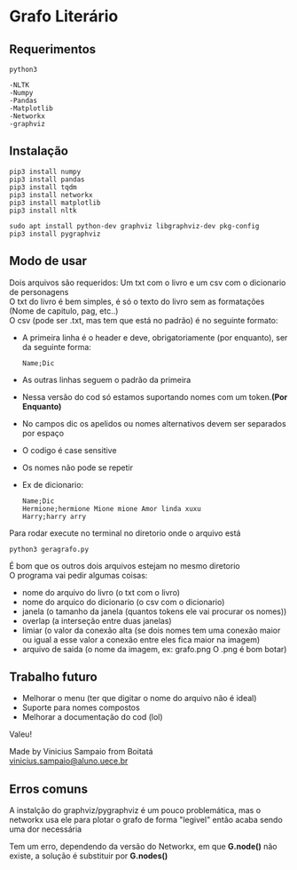 # Grafo Literário

## Requerimentos

	python3

	-NLTK
	-Numpy
	-Pandas
	-Matplotlib
	-Networkx
	-graphviz

## Instalação

	pip3 install numpy
	pip3 install pandas
	pip3 install tqdm
	pip3 install networkx
	pip3 install matplotlib
	pip3 install nltk
	
	sudo apt install python-dev graphviz libgraphviz-dev pkg-config
	pip3 install pygraphviz

## Modo de usar

Dois arquivos são requeridos: Um txt com o livro e um csv com o dicionario de personagens\
O txt do livro é bem simples, é só o texto do livro sem as formatações (Nome de capitulo, pag, etc..)\
O csv (pode ser .txt, mas tem que está no padrão) é no seguinte formato:

+	A primeira linha é o header e deve, obrigatoriamente (por enquanto), ser da seguinte forma:

		Name;Dic
+	As outras linhas seguem o padrão da primeira
+	Nessa versão do cod só estamos suportando nomes com um token.**(Por Enquanto)**
+	No campos dic os apelidos ou nomes alternativos devem ser separados por espaço
+	O codigo é case sensitive
+	Os nomes não pode se repetir 
+	Ex de dicionario:

		Name;Dic
		Hermione;hermione Mione mione Amor linda xuxu
		Harry;harry arry



Para rodar execute no terminal no diretorio onde o arquivo está

	python3 geragrafo.py

É bom que os outros dois arquivos estejam no mesmo diretorio\
O programa vai pedir algumas coisas:
+	nome do arquivo do livro (o txt com o livro)
+	nome do arquico do dicionario (o csv com o dicionario)
+	janela (o tamanho da janela (quantos tokens ele vai procurar os nomes))
+	overlap (a interseção entre duas janelas)
+	limiar (o valor da conexão alta (se dois nomes tem uma conexão maior ou igual a esse valor a conexão entre eles fica maior na imagem)
+	arquivo de saida (o nome da imagem, ex: grafo.png O .png é bom botar)


## Trabalho futuro

+	Melhorar o menu (ter que digitar o nome do arquivo não é ideal)
+	Suporte para nomes compostos
+	Melhorar a documentação do cod (lol)


Valeu!


Made by Vinicius Sampaio from Boitatá\
vinicius.sampaio@aluno.uece.br 


## Erros comuns

A instalção do graphviz/pygraphviz é um pouco problemática, mas o networkx usa ele para plotar o grafo de forma "legivel" então acaba sendo uma dor necessária

Tem um erro, dependendo da versão do Networkx, em que **G.node()** não existe, a solução é substituir por **G.nodes()**


